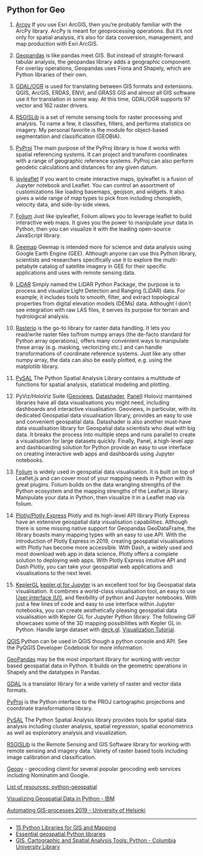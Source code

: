 ## Python for Geo


1. [Arcpy](https://pro.arcgis.com/en/pro-app/arcpy/get-started/what-is-arcpy-.htm)
If you use Esri ArcGIS, then you’re probably familiar with the ArcPy library. ArcPy is meant for geoprocessing operations. But it’s not only for spatial analysis, it’s also for data conversion, management, and map production with Esri ArcGIS.
2. [Geopandas](http://geopandas.org/)
is like pandas meet GIS. But instead of straight-forward tabular analysis, the geopandas library adds a geographic component. For overlay operations, Geopandas uses Fiona and Shapely, which are Python libraries of their own.
3. [GDAL/OGR](https://gdal.org/)
is used for translating between GIS formats and extensions. QGIS, ArcGIS, ERDAS, ENVI, and GRASS GIS and almost all GIS software use it for translation in some way. At this time, GDAL/OGR supports 97 vector and 162 raster drivers.
4. [RSGISLib](https://www.rsgislib.org/)
is a set of remote sensing tools for raster processing and analysis. To name a few, it classifies, filters, and performs statistics on imagery. My personal favorite is the module for object-based segmentation and classification (GEOBIA).
5. [PyProj](https://pypi.org/project/pyproj/)
The main purpose of the PyProj library is how it works with spatial referencing systems. It can project and transform coordinates with a range of geographic reference systems. PyProj can also perform geodetic calculations and distances for any given datum.
6. [ipyleaflet](https://github.com/jupyter-widgets/ipyleaflet)
If you want to create interactive maps, ipyleaflet is a fusion of Jupyter notebook and Leaflet. You can control an assortment of customizations like loading basemaps, geojson, and widgets. It also gives a wide range of map types to pick from including choropleth, velocity data, and side-by-side views.
7. [Folium](https://python-visualization.github.io/folium/quickstart.html)
Just like ipyleaflet, Folium allows you to leverage leaflet to build interactive web maps. It gives you the power to manipulate your data in Python, then you can visualize it with the leading open-source JavaScript library.
8. [Geemap](https://github.com/giswqs/geemap)
Geemap is intended more for science and data analysis using Google Earth Engine (GEE). Although anyone can use this Python library, scientists and researchers specifically use it to explore the multi-petabyte catalog of satellite imagery in GEE for their specific applications and uses with remote sensing data.
9. [LiDAR](https://github.com/giswqs/lidar)
Simply named the LiDAR Python Package, the purpose is to process and visualize Light Detection and Ranging (LiDAR) data. For example, it includes tools to smooth, filter, and extract topological properties from digital elevation models (DEMs) data. Althought I don’t see integration with raw LAS files, it serves its purpose for terrain and hydrological analysis.

10. [Rasterio](https://mapbox.github.io/rasterio/intro.html)
is the go-to library for raster data handling. It lets you read/write raster files to/from numpy arrays (the de-facto standard for Python array operations), offers many convenient ways to manipulate these array (e.g. masking, vectorizing etc.) and can handle transformations of coordinate
reference systems. Just like any other numpy array, the data can also be easily plotted, e.g. using the matplotlib library.

11. [PySAL](https://pysal.readthedocs.io/en/latest/)
The Python Spatial Analysis Library contains a multitude of functions for spatial analysis, statistical modeling and plotting.

1. PyViz/HoloViz Suite ([Geoviews](https://geoviews.org/), [Datashader](https://datashader.org/), [Panel](https://panel.holoviz.org/))
Holoviz maintained libraries have all data visualisations you might need, including dashboards and interactive visualisation. Geoviews, in particular, with its dedicated Geospatial data visualisation library, provides an easy to use and convenient geospatial data. Datashader is also another must-have data visualisation library for Geospatial data scientists who deal with big data. It breaks the process into multiple steps and runs parallel to create a visualisation for large datasets quickly. Finally, Panel, a high-level app and dashboarding solution for Python provide an easy to use interface on creating interactive web apps and dashboards using Jupyter notebooks.

2. [Folium](http://python-visualization.github.io/folium/)
is widely used in geospatial data visualisation. It is built on top of Leaflet.js and can cover most of your mapping needs in Python with its great plugins. Folium builds on the data wrangling strengths of the Python ecosystem and the mapping strengths of the Leaflet.js library. Manipulate your data in Python, then visualize it in a Leaflet map via folium.

3. [Plotly/Plotly Express](https://plotly.com/python/maps/)
Plotly and its high-level API library Plotly Express have an extensive geospatial data visualisation capabilities. Although there is some missing native support for Geopandas GeoDataFrame, the library boasts many mapping types with an easy to use API. With the introduction of Plotly Express in 2019, creating geospatial visualisations with Plotly has become more accessible. With Dash, a widely used and most download web app in data science, Plotly offers a complete solution to deploying web apps. With Plotly Express intuitive API and Dash Plotly, you can take your geospatial web applications and visualisations to the next level.

4. [KeplerGL](https://kepler.gl)
[kepler.gl for Jupyter](https://github.com/keplergl/kepler.gl/blob/master/docs/keplergl-jupyter/README.md) is an excellent tool for big Geospatial data visualisation. It combines a world-class visualisation tool, an easy to use [User interface (UI)](https://towardsdatascience.com/kepler-gl-jupyter-notebooks-geospatial-data-visualization-with-ubers-opensource-kepler-gl-b1c2423d066f), and flexibility of python and Jupyter notebooks.
With just a few lines of code and easy to use interface within Jupyter notebooks, you can create aesthetically pleasing geospatial data visualisation with Kepler GL for Jupyter Python library. The following GIF showcases some of the 3D mapping possibilities with Kepler GL in Python. Handle large dataset with [deck.gl](http://deck.gl). 
[Visualization Tutorial](https://www.analyticsvidhya.com/blog/2020/06/learn-visualize-geospatial-data-jupyter-kepler/).

[QGIS](https://qgis.org/pyqgis/3.0/)
Python can be used in QGIS though a python console and API.  See the PyQGIS Developer Codebook for more information.

[GeoPandas](https://geopandas.org/) may be the most important library for working with vector based geospatial data in Python.  It builds on the geometric operations in Shapely and the datatypes in Pandas.

[GDAL](https://pypi.org/project/GDAL/) is a translator library for a wide variety of raster and vector data formats. 

[PyProj](https://pypi.org/project/pyproj/) is the Python interface to the PROJ cartographic projections and coordinate transformations library.

[PySAL](https://pysal.org/) The Python Spatial Analysis library provides tools for spatial data analysis including cluster analysis,  spatial regression, spatial econometrics as well as exploratory analysis and visualization. 

[RSGISLib](https://www.rsgislib.org/) is the Remote Sensing and GIS Software library for working with remote sensing and imagery data. Variety of raster based tools including image calibration and classification. 

[Geopy](https://github.com/geopy/geopy) - geocoding client for several popular geocoding web services including Nominatim and Google.


[List of resources: python-geospatial](https://github.com/giswqs/python-geospatial)

[Visualizing Geospatial Data in Python - IBM](https://community.ibm.com/community/user/datascience/blogs/paco-nathan/2020/05/17/viz-geo-data-py)

[Automating GIS-processes 2019 - University of Helsinki](https://automating-gis-processes.github.io/site/index.html)

---


- [15 Python Libraries for GIS and Mapping](https://gisgeography.com/python-libraries-gis-mapping/)
- [Essential geospatial Python libraries](https://chrieke.medium.com/essential-geospatial-python-libraries-5d82fcc38731)
- [GIS, Cartographic and Spatial Analysis Tools: Python - Columbia University Library](https://guides.library.columbia.edu/geotools/Python)